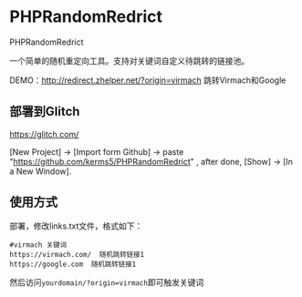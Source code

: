 # PHPRandomRedrict
PHPRandomRedrict

一个简单的随机重定向工具。支持对关键词自定义待跳转的链接池。

DEMO：http://redirect.zhelper.net/?origin=virmach  跳转Virmach和Google

## 部署到Glitch

https://glitch.com/

[New Project] -> [Import form Github] -> paste "https://github.com/kerms5/PHPRandomRedrict" , after done, [Show] -> [In a New Window].

## 使用方式

部署，修改links.txt文件，格式如下：

```
#virmach 关键词
https://virmach.com/  随机跳转链接1
https://google.com  随机跳转链接1
```

然后访问`yourdomain/?origin=virmach`即可触发关键词
